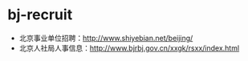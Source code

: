 # bj-recruit

* 北京事业单位招聘：<http://www.shiyebian.net/beijing/>
* 北京人社局人事信息：<http://www.bjrbj.gov.cn/xxgk/rsxx/index.html>
